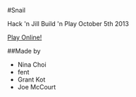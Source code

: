 #Snail

Hack 'n Jill Build 'n Play October 5th 2013

[Play Online!](http://kotsoft.github.io/Snail/)

##Made by
 - Nina Choi
 - fent
 - Grant Kot
 - Joe McCourt